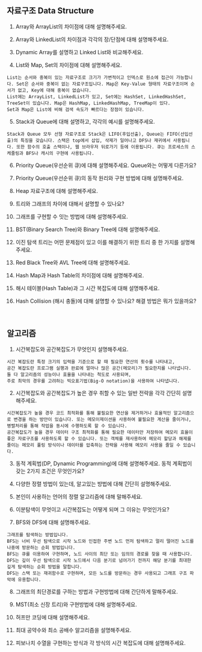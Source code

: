 ## 자료구조 Data Structure
1. Array와 ArrayList의 차이점에 대해 설명해주세요.  

2. Array와 LinkedList의 차이점과 각각의 장/단점에 대해 설명해주세요.  

3. Dynamic Array를 설명하고 Linked List와 비교해주세요.

4. List와 Map, Set의 차이점에 대해 설명해주세요.  
```
List는 순서와 중복이 있는 자료구조로 크기가 가변적이고 인덱스로 원소에 접근이 가능합니다. Set은 순서와 중복이 없는 자료구조입니다. Map은 Key-Value 형태의 자료구조이며 순서가 없고, Key에 대해 중복이 없습니다.
List에는 ArrayList, LinkedList가 있고, Set에는 HashSet, LinkedHashSet, TreeSet이 있습니다. Map은 HashMap, LinkedHashMap, TreeMap이 있다.
Set과 Map은 List에 비해 검색 속도가 빠르다는 장점이 있습니다.
```

5. Stack과 Queue에 대해 설명하고, 각각의 예시를 설명해주세요.  
```
Stack과 Queue 모두 선형 자료구조로 Stack은 LIFO(후입선출), Queue는 FIFO(선입선출)의 특징을 갖습니다. 스택은 top에서 삽입, 삭제가 일어나고 DFS나 재귀에서 사용됩니다. 또한 함수의 호출 스택이나, 웹 브라우저 뒤로가기 등에 이용됩니다. 큐는 프로세스의 스케줄링과 BFS나 캐시의 구현에 사용됩니다.
```

6. Priority Queue(우선순위 큐)에 대해 설명해주세요. Queue와는 어떻게 다른가요?  

7. Priority Queue(우선순위 큐)의 동작 원리와 구현 방법에 대해 설명해주세요.  

8. Heap 자료구조에 대해 설명해주세요.  

9. 트리와 그래프의 차이에 대해서 설명할 수 있나요?  

10. 그래프를 구현할 수 잇는 방법에 대해 설명해주세요.  

11. BST(Binary Search Tree)와 Binary Tree에 대해 설명해주세요.  

12. 이진 탐색 트리는 어떤 문제점이 있고 이를 해결하기 위한 트리 중 한 가지를 설명해주세요.  

13. Red Black Tree와 AVL Tree에 대해 설명해주세요.  

14. Hash Map과 Hash Table의 차이점에 대해 설명해주세요.  

15. 해시 테이블(Hash Table)과 그 시간 복잡도에 대해 설명해주세요.  

16. Hash Collision (해시 충돌)에 대해 설명할 수 있나요? 해결 방법은 뭐가 있을까요?  


<br> 

## 알고리즘

1. 시간복잡도와 공간복잡도가 무엇인지 설명해주세요.
```
시간 복잡도란 특정 크기의 입력을 기준으로 할 때 필요한 연산의 횟수를 나타내고,
공간 복잡도란 프로그램 실행과 완료에 얼마나 많은 공간(메모리)가 필요한지를 나타냅니다.
둘 다 알고리즘의 성능이나 효율을 나타내는 척도로 사용되며,
주로 최악의 경우를 고려하는 빅오표기법(Big-O notation)을 사용하여 나타냅니다.
```

2. 시간복잡도와 공간복잡도가 높은 경우 취할 수 있는 일반 전략을 각각 간단히 설명해주세요. 
```
시간복잡도가 높을 경우 코드 최적화를 통해 불필요한 연산을 제거하거나 효율적인 알고리즘으로 변경을 하는 방안이 있습니다. 또는 메모이제이션을 사용하여 불필요한 계산을 줄이거나, 병렬처리를 통해 작업을 동시에 수행하도록 할 수 있습니다.
공간복잡도가 높을 경우 데이터 구조 최적화를 통해 필요한 데이터만 저장하여 메모리 효율이 좋은 자료구조를 사용하도록 할 수 있습니다. 또는 객체를 재사용하여 메모리 할당과 해제를 줄이는 메모리 풀링 방식이나 데이터를 압축하는 전략을 사용해 메모리 사용을 줄일 수 있습니다.
```

3. 동적 계획법(DP, Dynamic Programming)에 대해 설명해주세요. 동적 계획법이 갖는 2가지 조건은 무엇인가요?

4. 다양한 정렬 방법이 있는데, 알고있는 방법에 대해 간단히 설명해주세요.

5. 본인이 사용하는 언어의 정렬 알고리즘에 대해 말해주세요.

6. 이분탐색이 무엇이고 시간복잡도는 어떻게 되며 그 이유는 무엇인가요?

7. BFS와 DFS에 대해 설명해주세요.
```
그래프를 탐색하는 방법입니다.
BFS는 너비 우선 탐색으로 시작 노드와 인접한 주변 노드 먼저 탐색하고 멀리 떨어진 노드를 나중에 방문하는 순회 방법입니다. 
BFS는 큐를 이용하여 구현하며, 노드 사이의 최단 또는 임의의 경로를 찾을 때 사용합니다.
DFS는 깊이 우선 탐색으로 시작 노드에서 다음 분기로 넘어가기 전까지 해당 분기를 최대한 깊게 탐색하는 순회 방법을 말합니다.
DFS는 스택 또는 재귀함수로 구현하며, 모든 노드를 방문하는 경우 사용되고 그래프 구조 파악에 유용합니다.
```

8. 그래프의 최단경로를 구하는 방법과 구현방법에 대해 간단하게 말해주세요.

9. MST(최소 신장 트리)와 구현방법에 대해 설명해주세요.

10. 허프만 코딩에 대해 설명해주세요.

11. 최대 공약수와 최소 공배수 알고리즘을 설명해주세요.

12. 피보나치 수열을 구현하는 방식과 각 방식의 시간 복잡도에 대해 설명해주세요.
